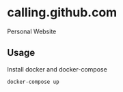 # calling.github.com

Personal Website

## Usage

Install docker and docker-compose

```
docker-compose up
```
